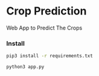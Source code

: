 # Crop Prediction
Web App to Predict The Crops

### Install

```bash
pip3 install -r requirements.txt
```
```bash
python3 app.py
```

